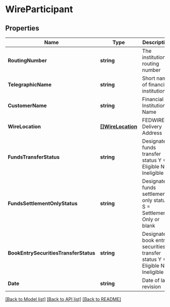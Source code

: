 # WireParticipant

## Properties
Name | Type | Description | Notes
------------ | ------------- | ------------- | -------------
**RoutingNumber** | **string** | The institution&#39;s routing number | [optional] 
**TelegraphicName** | **string** | Short name of financial institution | [optional] 
**CustomerName** | **string** | Financial Institution Name | [optional] 
**WireLocation** | [**[]WireLocation**](WIRELocation.md) | FEDWIRE Delivery Address | [optional] 
**FundsTransferStatus** | **string** | Designates funds transfer status Y &#x3D; Eligible N &#x3D; Ineligible | [optional] 
**FundsSettlementOnlyStatus** | **string** | Designates funds settlement only status S &#x3D; Settlement-Only or blank | [optional] 
**BookEntrySecuritiesTransferStatus** | **string** | Designates book entry securities transfer status Y &#x3D; Eligible N &#x3D; Ineligible | [optional] 
**Date** | **string** | Date of last revision | [optional] 

[[Back to Model list]](../README.md#documentation-for-models) [[Back to API list]](../README.md#documentation-for-api-endpoints) [[Back to README]](../README.md)


